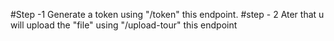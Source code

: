 #Step -1 
   Generate a token using "/token" this endpoint.
#step - 2 
   Ater that u will upload the "file" using "/upload-tour" this endpoint 
